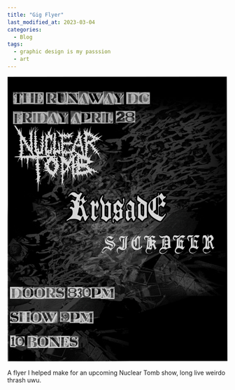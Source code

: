 ```yaml
---
title: "Gig Flyer"
last_modified_at: 2023-03-04
categories:
  - Blog
tags:
  - graphic design is my passsion
  - art
---
```

![NukTombDCFlyer](/assets/images/DCFlyer.png)

A flyer I helped make for an upcoming Nuclear Tomb show, long live weirdo thrash uwu.
